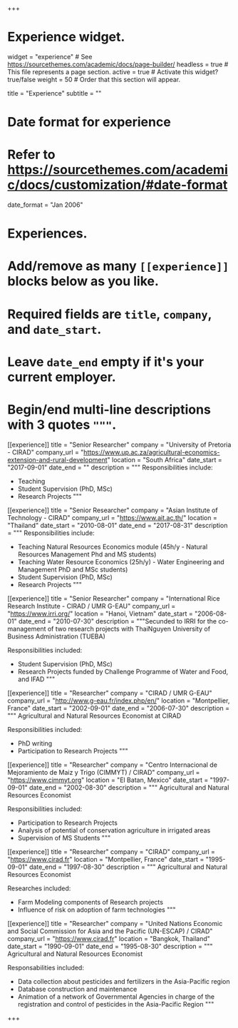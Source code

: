 +++
# Experience widget.
widget = "experience"  # See https://sourcethemes.com/academic/docs/page-builder/
headless = true  # This file represents a page section.
active = true  # Activate this widget? true/false
weight = 50  # Order that this section will appear.

title = "Experience"
subtitle = ""

# Date format for experience
#   Refer to https://sourcethemes.com/academic/docs/customization/#date-format
date_format = "Jan 2006"

# Experiences.
#   Add/remove as many `[[experience]]` blocks below as you like.
#   Required fields are `title`, `company`, and `date_start`.
#   Leave `date_end` empty if it's your current employer.
#   Begin/end multi-line descriptions with 3 quotes `"""`.
[[experience]]
  title = "Senior Researcher"
  company = "University of Pretoria - CIRAD"
  company_url = "https://www.up.ac.za/agricultural-economics-extension-and-rural-development"
  location = "South Africa"
  date_start = "2017-09-01"
  date_end = ""
  description = """
  Responsibilities include:
  
  * Teaching
  * Student Supervision (PhD, MSc)
  * Research Projects
  """

[[experience]]
  title = "Senior Researcher"
  company = "Asian Institute of Technology - CIRAD"
  company_url = "https://www.ait.ac.th/"
  location = "Thailand"
  date_start = "2010-08-01"
  date_end = "2017-08-31"
  description = """
  Responsibilities include:
  
  * Teaching Natural Resources Economics module (45h/y - Natural Resources Management Phd and MS students)
  * Teaching Water Resource Economics (25h/y) - Water Engineering and Management PhD and MSc students)
  * Student Supervision (PhD, MSc)
  * Research Projects
  """

[[experience]]
  title = "Senior Researcher"
  company = "International Rice Research Institute - CIRAD / UMR G-EAU"
  company_url = "https://www.irri.org/"
  location = "Hanoi, Vietnam"
  date_start = "2006-08-01"
  date_end = "2010-07-30"
  description = """Secunded to IRRI for the co-management of two research projects with ThaiNguyen University of Business Administration (TUEBA) 
  
  Responsibilities included:
  
  * Student Supervision (PhD, MSc)
  * Research Projects funded by Challenge Programme of Water and Food, and IFAD
  """

[[experience]] 
  title = "Researcher"
  company = "CIRAD / UMR G-EAU"
  company_url = "http://www.g-eau.fr/index.php/en/"
  location = "Montpellier, France"
  date_start = "2002-09-01"
  date_end = "2006-07-30"
  description = """ Agricultural and Natural Resources Economist at CIRAD
  
  Responsibilities included:
  
  * PhD writing
  * Participation to Research Projects 
  """

[[experience]] 
  title = "Researcher"
  company = "Centro Internacional de Mejoramiento de Maiz y Trigo (CIMMYT) / CIRAD"
  company_url = "https://www.cimmyt.org"
  location = "El Batan, Mexico"
  date_start = "1997-09-01"
  date_end = "2002-08-30"
  description = """ Agricultural and Natural Resources Economist
  
  Responsibilities included:
  
  * Participation to Research Projects
  * Analysis of potential of conservation agriculture in irrigated areas
  * Supervision of MS Students
  """

[[experience]] 
  title = "Researcher"
  company = "CIRAD"
  company_url = "https://www.cirad.fr"
  location = "Montpellier, France"
  date_start = "1995-09-01"
  date_end = "1997-08-30"
  description = """ Agricultural and Natural Resources Economist
  
  Researches included:
  
  * Farm Modeling components of Research projects 
  * Influence of risk on adoption of farm technologies
  """

[[experience]] 
  title = "Researcher"
  company = "United Nations Economic and Social Commission for Asia and the Pacific (UN-ESCAP) / CIRAD"
  company_url = "https://www.cirad.fr"
  location = "Bangkok, Thailand"
  date_start = "1990-09-01"
  date_end = "1995-08-30"
  description = """ Agricultural and Natural Resources Economist
  
  Responsabilities included:
  
  * Data collection about pesticides and fertilizers in the Asia-Pacific region 
  * Database construction and maintenance
  * Animation of a network of Governmental Agencies in charge of the registration and control of pesticides in the Asia-Pacific Region
  """

+++
